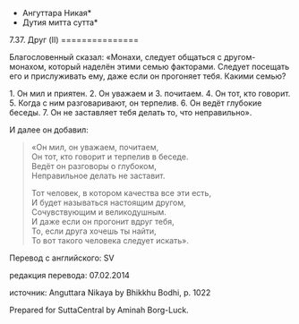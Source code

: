 * Ангуттара Никая*
* Дутия митта сутта*

7\.37\. Друг \(II\)
\=\=\=\=\=\=\=\=\=\=\=\=\=\=\=

Благословенный сказал: «Монахи, следует общаться с другом\-монахом, который наделён этими семью факторами\. Следует посещать его и прислуживать ему, даже если он прогоняет тебя\. Какими семью?

1\. Он мил и приятен\.
2\. Он уважаем и
3\. почитаем\.
4\. Он тот, кто говорит\.
5\. Когда с ним разговаривают, он терпелив\.
6\. Он ведёт глубокие беседы\.
7\. Он не заставляет тебя делать то, что неправильно»\.

И далее он добавил:

> «Он мил, он уважаем, почитаем,  
> Он тот, кто говорит и терпелив в беседе\.  
> Ведёт он разговоры о глубоком,  
> Неправильное делать не заставит\.  
>   
> Тот человек, в котором качества все эти есть,  
> И будет называться настоящим другом,  
> Сочувствующим и великодушным\.  
> И даже если он прогонит вдруг тебя,  
> То, если друга хочешь ты найти,  
> То вот такого человека следует искать»\.

Перевод с английского: SV

редакция перевода: 07\.02\.2014

источник: Anguttara Nikaya by Bhikkhu Bodhi, p\. 1022

Prepared for SuttaCentral by Aminah Borg\-Luck\.